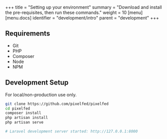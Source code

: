+++
title = "Setting up your environment"
summary = "Download and install the pre-requisites, then run these commands."
weight = 10
[menu]
[menu.docs]
identifier = "development/intro"
parent = "development"
+++

## Requirements
- Git
- PHP
- Composer
- Node
- NPM

## Development Setup
For local/non-production use only.
```bash
git clone https://github.com/pixelfed/pixelfed
cd pixelfed
composer install
php artisan install
php artisan serve

# Laravel development server started: http://127.0.0.1:8000
```